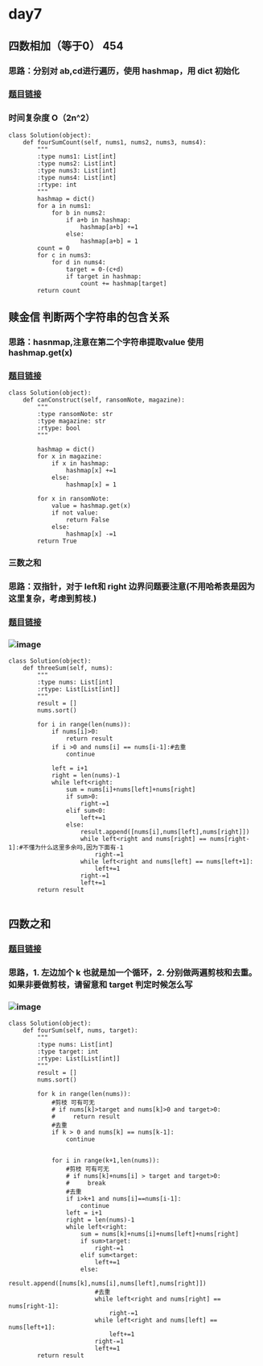 # day7
## 四数相加（等于0） 454
### 思路：分别对 ab,cd进行遍历，使用 hashmap，用 dict 初始化
### [题目链接](https://leetcode.cn/problems/4sum-ii/submissions/)
### 时间复杂度 O（2n^2）
```
class Solution(object):
    def fourSumCount(self, nums1, nums2, nums3, nums4):
        """
        :type nums1: List[int]
        :type nums2: List[int]
        :type nums3: List[int]
        :type nums4: List[int]
        :rtype: int
        """
        hashmap = dict()
        for a in nums1:
            for b in nums2:
                if a+b in hashmap:
                    hashmap[a+b] +=1
                else:
                    hashmap[a+b] = 1
        count = 0
        for c in nums3:
            for d in nums4:
                target = 0-(c+d)
                if target in hashmap:
                    count += hashmap[target]
        return count
```


## 赎金信 判断两个字符串的包含关系
### 思路：hasnmap,注意在第二个字符串提取value 使用hashmap.get(x)
### [题目链接](https://leetcode.cn/problems/ransom-note/submissions/)

```
class Solution(object):
    def canConstruct(self, ransomNote, magazine):
        """
        :type ransomNote: str
        :type magazine: str
        :rtype: bool
        """

        hashmap = dict()
        for x in magazine:
            if x in hashmap:
                hashmap[x] +=1
            else:
                hashmap[x] = 1

        for x in ransomNote:
            value = hashmap.get(x)
            if not value:
                return False
            else:
                hashmap[x] -=1
        return True

```

### 三数之和
### 思路：双指针，对于 left和 right 边界问题要注意(不用哈希表是因为这里复杂，考虑到剪枝.)
### [题目链接](https://leetcode.cn/problems/3sum/submissions/)
### ![image](https://github.com/zkykit/leetcode/blob/main/IMG/%E4%B8%89%E6%95%B0%E4%B9%8B%E5%92%8C.JPG)
```
class Solution(object):
    def threeSum(self, nums):
        """
        :type nums: List[int]
        :rtype: List[List[int]]
        """
        result = []
        nums.sort()
        
        for i in range(len(nums)):
            if nums[i]>0:
                return result
            if i >0 and nums[i] == nums[i-1]:#去重
                continue
            
            left = i+1
            right = len(nums)-1
            while left<right:
                sum = nums[i]+nums[left]+nums[right]
                if sum>0:
                    right-=1
                elif sum<0:
                    left+=1
                else:
                    result.append([nums[i],nums[left],nums[right]])
                    while left<right and nums[right] == nums[right-1]:#不懂为什么这里多余吗,因为下面有-1
                        right-=1
                    while left<right and nums[left] == nums[left+1]:
                        left+=1
                    right-=1
                    left+=1
        return result
            

```

## 四数之和
### [题目链接](https://leetcode.cn/problems/4sum/submissions/)
### 思路，1. 左边加个 k 也就是加一个循环，2. 分别做两遍剪枝和去重。如果非要做剪枝，请留意和 target 判定时候怎么写
### ![image](https://github.com/zkykit/leetcode/blob/main/IMG/%E5%9B%9B%E6%95%B0%E4%B9%8B%E5%92%8C.JPG)
```
class Solution(object):
    def fourSum(self, nums, target):
        """
        :type nums: List[int]
        :type target: int
        :rtype: List[List[int]]
        """
        result = []
        nums.sort()
        
        for k in range(len(nums)):
            #剪枝 可有可无
            # if nums[k]>target and nums[k]>0 and target>0:
            #     return result
            #去重
            if k > 0 and nums[k] == nums[k-1]:
                continue
             
            
            for i in range(k+1,len(nums)):
                #剪枝 可有可无
                # if nums[k]+nums[i] > target and target>0:
                #     break
                #去重
                if i>k+1 and nums[i]==nums[i-1]:
                    continue
                left = i+1
                right = len(nums)-1
                while left<right:
                    sum = nums[k]+nums[i]+nums[left]+nums[right]
                    if sum>target:
                        right-=1
                    elif sum<target:
                        left+=1
                    else:
                        result.append([nums[k],nums[i],nums[left],nums[right]])
                        #去重
                        while left<right and nums[right] == nums[right-1]:
                            right-=1
                        while left<right and nums[left] == nums[left+1]:
                            left+=1
                        right-=1
                        left+=1
        return result
```